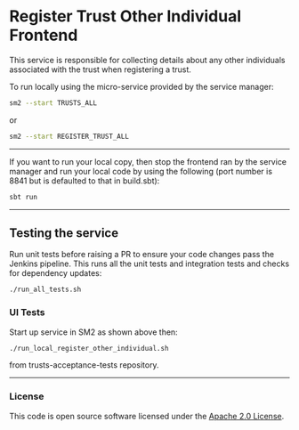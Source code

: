 
# Register Trust Other Individual Frontend

This service is responsible for collecting details about any other individuals associated with the trust when registering a trust.

To run locally using the micro-service provided by the service manager:

```bash
sm2 --start TRUSTS_ALL
```

or

```bash
sm2 --start REGISTER_TRUST_ALL
```

---

If you want to run your local copy, then stop the frontend ran by the service manager and run your local code by using the following (port number is 8841 but is defaulted to that in build.sbt):

```bash
sbt run
```

---

## Testing the service
Run unit tests before raising a PR to ensure your code changes pass the Jenkins pipeline. This runs all the unit tests and integration tests and checks for dependency updates:

```bash
./run_all_tests.sh
```

### UI Tests
Start up service in SM2 as shown above then:

```bash
./run_local_register_other_individual.sh
```
from trusts-acceptance-tests repository.

---

### License

This code is open source software licensed under the [Apache 2.0 License]("http://www.apache.org/licenses/LICENSE-2.0.html").
